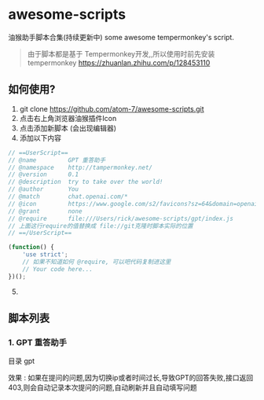 # awesome-scripts
油猴助手脚本合集(持续更新中) some awesome tempermonkey's script. 

> 由于脚本都是基于 Tempermonkey开发,,所以使用时前先安装 tempermonkey https://zhuanlan.zhihu.com/p/128453110


## 如何使用?
1. git clone https://github.com/atom-7/awesome-scripts.git 
2. 点击右上角浏览器油猴插件Icon 
3. 点击添加新脚本 (会出现编辑器)
4. 添加以下内容
```javascript
// ==UserScript==
// @name         GPT 重答助手
// @namespace    http://tampermonkey.net/
// @version      0.1
// @description  try to take over the world!
// @author       You
// @match        chat.openai.com/*
// @icon         https://www.google.com/s2/favicons?sz=64&domain=openai.com
// @grant        none
// @require      file:///Users/rick/awesome-scripts/gpt/index.js 
// 上面这行require的值替换成 file://git克隆时脚本实际的位置
// ==/UserScript==

(function() {
    'use strict';
    // 如果不知道如何 @require, 可以吧代码复制进这里
    // Your code here...
})();
```
5. 


## 脚本列表

### 1. GPT 重答助手
目录 gpt

效果 : 如果在提问的问题,因为切换ip或者时间过长,导致GPT的回答失败,接口返回403,则会自动记录本次提问的问题,自动刷新并且自动填写问题
